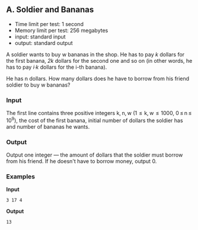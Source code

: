 ## A. Soldier and Bananas

* Time limit per test: 1 second
* Memory limit per test: 256 megabytes
* input: standard input
* output: standard output

A soldier wants to buy w bananas in the shop. He has to pay *k* dollars for the first banana, *2k* dollars for the second one and so on (in other words, he has to pay *i·k* dollars for the i-th banana).

He has n dollars. How many dollars does he have to borrow from his friend soldier to buy w bananas?

### Input
The first line contains three positive integers k, n, w (1  ≤  k, w  ≤  1000, 0 ≤ n ≤ 10<sup>9</sup>), the cost of the first banana, initial number of dollars the soldier has and number of bananas he wants.

### Output
Output one integer — the amount of dollars that the soldier must borrow from his friend. If he doesn't have to borrow money, output 0.

### Examples

**Input**
```
3 17 4
```

**Output**
```
13
```